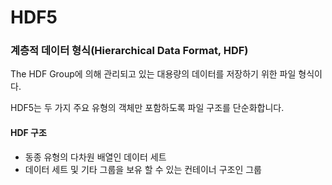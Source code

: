 # HDF5

### 계층적 데이터 형식(Hierarchical Data Format, HDF)
The HDF Group에 의해 관리되고 있는 대용량의 데이터를 저장하기 위한 파일 형식이다.

HDF5는 두 가지 주요 유형의 객체만 포함하도록 파일 구조를 단순화합니다.

#### HDF 구조
* 동종 유형의 다차원 배열인 데이터 세트
* 데이터 세트 및 기타 그룹을 보유 할 수 있는 컨테이너 구조인 그룹
